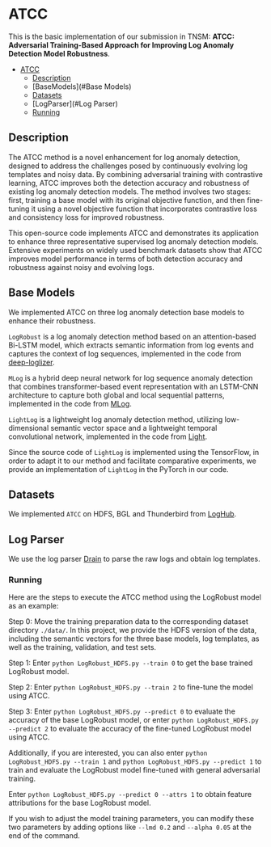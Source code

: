 # ATCC

 
 
This is the basic implementation of our submission in TNSM: **ATCC: Adversarial Training-Based Approach for Improving Log Anomaly Detection Model Robustness**.
- [ATCC](#ATCC)
  * [Description](#description)
  * [BaseModels](#Base Models)
  * [Datasets](#datasets)
  * [LogParser](#Log Parser)
  * [Running](#Running)

## Description

The ATCC method is a novel enhancement for log anomaly detection, designed to address the challenges posed by continuously evolving log templates and noisy data. By combining adversarial training with contrastive learning, ATCC improves both the detection accuracy and robustness of existing log anomaly detection models. The method involves two stages: first, training a base model with its original objective function, and then fine-tuning it using a novel objective function that incorporates contrastive loss and consistency loss for improved robustness.

This open-source code implements ATCC and demonstrates its application to enhance three representative supervised log anomaly detection models. Extensive experiments on widely used benchmark datasets show that ATCC improves model performance in terms of both detection accuracy and robustness against noisy and evolving logs.

## Base Models
We implemented ATCC on three log anomaly detection base models to enhance their robustness.

`LogRobust` is a log anomaly detection method based on an attention-based Bi-LSTM model, which extracts 
semantic information from log events and captures the context of log sequences, implemented in the 
code from [deep-loglizer](https://github.com/logpai/deep-loglizer).

`MLog` is a hybrid deep neural network for log sequence anomaly detection that combines transformer-based event 
representation with an LSTM-CNN architecture to capture both global and local sequential patterns, implemented in the 
code from [MLog](https://github.com/njustbdag/MLog).

`LightLog` is a lightweight log anomaly detection method, utilizing low-dimensional 
semantic vector space and a lightweight temporal convolutional network, implemented in the code from 
[Light](https://github.com/Aquariuaa/LightLog).

Since the source code of `LightLog`  is implemented using the TensorFlow, in order to adapt it to our method 
and facilitate comparative experiments, we provide an implementation of `LightLog` in the PyTorch in our code.



## Datasets

We implemented `ATCC` on HDFS, BGL and Thunderbird from [LogHub](https://github.com/logpai/loghub).

## Log Parser
We use the log parser [Drain](https://github.com/logpai/Drain3) to parse the raw logs and obtain log templates.

### Running
Here are the steps to execute the ATCC method using the LogRobust model as an example:

Step 0: Move the training preparation data to the corresponding dataset directory `./data/`. In this project, we provide the HDFS version of the data, including the semantic vectors for the three base models, log templates, as well as the training, validation, and test sets.

Step 1: Enter `python LogRobust_HDFS.py --train 0` to get the base trained LogRobust model.

Step 2: Enter `python LogRobust_HDFS.py --train 2` to fine-tune the model using ATCC.

Step 3: Enter `python LogRobust_HDFS.py --predict 0` to evaluate the accuracy of the base LogRobust model, or enter `python LogRobust_HDFS.py --predict 2` to evaluate the accuracy of the fine-tuned LogRobust model using ATCC.


Additionally, if you are interested, you can also enter `python LogRobust_HDFS.py --train 1` and `python LogRobust_HDFS.py --predict 1` to train and evaluate the LogRobust model fine-tuned with general adversarial training.

Enter `python LogRobust_HDFS.py --predict 0 --attrs 1`  to obtain feature attributions for the base LogRobust model.

If you wish to adjust the model training parameters, you can modify these two parameters by adding options like `--lmd 0.2` and `--alpha 0.05` at the end of the command.